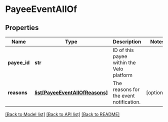 # PayeeEventAllOf

## Properties
Name | Type | Description | Notes
------------ | ------------- | ------------- | -------------
**payee_id** | **str** | ID of this payee within the Velo platform | 
**reasons** | [**list[PayeeEventAllOfReasons]**](PayeeEventAllOfReasons.md) | The reasons for the event notification. | [optional] 

[[Back to Model list]](../README.md#documentation-for-models) [[Back to API list]](../README.md#documentation-for-api-endpoints) [[Back to README]](../README.md)


